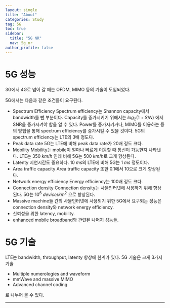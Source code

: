 ```yaml
---
layout: single
title: "About"
categories: Study
tag: 5G
toc: true
sidebar:
  title: "5G NR"
  nav: 5g_nr
author_profile: false
---
```


# 5G 성능

3G에서 4G로 넘어 갈 때는 OFDM, MIMO 등의 기술이 도입되었다.

5G에서는 다음과 같은 조건들이 요구된다.

- Spectrum Efficiency
Spectrum efficiency는 Shannon capacity에서 bandwidth를 뺀 부분이다. Capacity를 증가시키기 위해서는 $log_2(1+S/N)$ 에서 SNR을 증가시켜야 함을 알 수 있다. Power를 증가시키거나, MIMO를 이용하는 등의 방법을 통해 spectrum efficiency를 증가시킬 수 있을 것이다.
5G의 spectrum efficiency는 LTE의 3배 정도다.
- Peak data rate
5G는 LTE에 비해 peak data rate가 20배 정도 크다.
- Mobility
Mobility는 mobile이 얼마나 빠르게 이동할 때 통신이 가능한지 나타낸다. LTE는 350 $km/h$ 인데 비해 5G는 500 $km/h$로 크게 향상된다.
- Latenty
지연시간도 중요하다. 10 $ms$의 LTE에 비해 5G는 1 $ms$ 정도이다.
- Area traffic capacity
Area traffic capacity 또한 0.1에서 10으로 크게 향상된다.
- Network energy efficiency
Energy efficiency는 100배 정도 크다.
- Connection density
Connection density는 사물인터넷에 사용하기 위해 향상된다.
5G는 $10^6 \ device/km^2$ 으로 향상된다.
- Massive machine들 간의 사물인터넷에 사용되기 위한 5G에서 요구되는 성능은 connection density와 network energy efficiency.
- 신뢰성을 위한 latency, mobility.
- enhanced mobile broadband와 관련된 나머지 성능들.

# 5G 기술

LTE는 bandwidth, throughput, latenty 향상에 한계가 있다.
5G 기술은 크게 3가지 기술

- Multiple numerologies and waveform
- mmWave and massive MIMO
- Advanced channel coding

로 나누어 볼 수 있다.


---